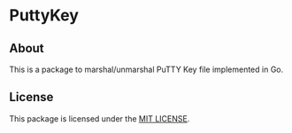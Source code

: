 # PuttyKey

## About
This is a package to marshal/unmarshal PuTTY Key file implemented in Go.

## License
This package is licensed under the [MIT LICENSE](http://yosida95.mit-license.org/).
